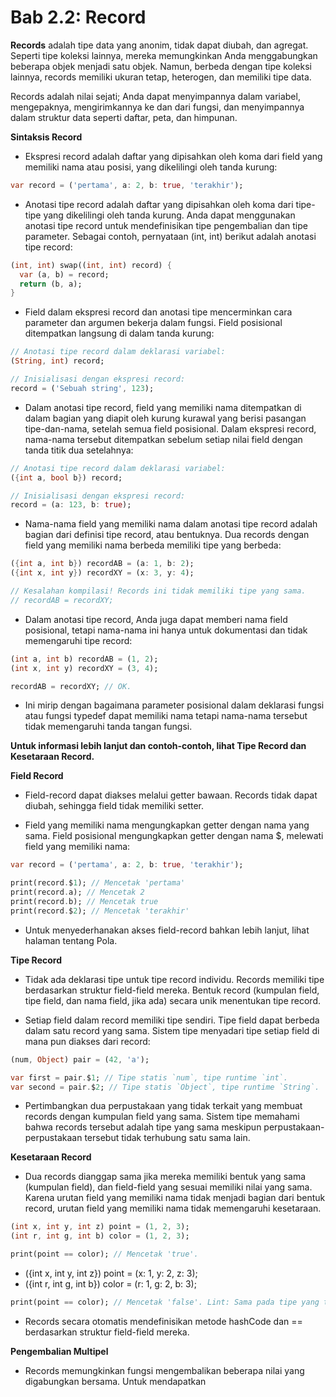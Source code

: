 # Bab 2.2: Record

**Records** adalah tipe data yang anonim, tidak dapat diubah, dan agregat. Seperti tipe koleksi lainnya, mereka memungkinkan Anda menggabungkan beberapa objek menjadi satu objek. Namun, berbeda dengan tipe koleksi lainnya, records memiliki ukuran tetap, heterogen, dan memiliki tipe data.

Records adalah nilai sejati; Anda dapat menyimpannya dalam variabel, mengepaknya, mengirimkannya ke dan dari fungsi, dan menyimpannya dalam struktur data seperti daftar, peta, dan himpunan.

**Sintaksis Record**
- Ekspresi record adalah daftar yang dipisahkan oleh koma dari field yang memiliki nama atau posisi, yang dikelilingi oleh tanda kurung:

```dart
var record = ('pertama', a: 2, b: true, 'terakhir');
```

- Anotasi tipe record adalah daftar yang dipisahkan oleh koma dari tipe-tipe yang dikelilingi oleh tanda kurung. Anda dapat menggunakan anotasi tipe record untuk mendefinisikan tipe pengembalian dan tipe parameter. Sebagai contoh, pernyataan (int, int) berikut adalah anotasi tipe record:

```dart
(int, int) swap((int, int) record) {
  var (a, b) = record;
  return (b, a);
}
```

- Field dalam ekspresi record dan anotasi tipe mencerminkan cara parameter dan argumen bekerja dalam fungsi. Field posisional ditempatkan langsung di dalam tanda kurung:

```dart
// Anotasi tipe record dalam deklarasi variabel:
(String, int) record;

// Inisialisasi dengan ekspresi record:
record = ('Sebuah string', 123);
```

- Dalam anotasi tipe record, field yang memiliki nama ditempatkan di dalam bagian yang diapit oleh kurung kurawal yang berisi pasangan tipe-dan-nama, setelah semua field posisional. Dalam ekspresi record, nama-nama tersebut ditempatkan sebelum setiap nilai field dengan tanda titik dua setelahnya:

```dart
// Anotasi tipe record dalam deklarasi variabel:
({int a, bool b}) record;

// Inisialisasi dengan ekspresi record:
record = (a: 123, b: true);
```

- Nama-nama field yang memiliki nama dalam anotasi tipe record adalah bagian dari definisi tipe record, atau bentuknya. Dua records dengan field yang memiliki nama berbeda memiliki tipe yang berbeda:

```dart
({int a, int b}) recordAB = (a: 1, b: 2);
({int x, int y}) recordXY = (x: 3, y: 4);

// Kesalahan kompilasi! Records ini tidak memiliki tipe yang sama.
// recordAB = recordXY;
```

- Dalam anotasi tipe record, Anda juga dapat memberi nama field posisional, tetapi nama-nama ini hanya untuk dokumentasi dan tidak memengaruhi tipe record:

```dart
(int a, int b) recordAB = (1, 2);
(int x, int y) recordXY = (3, 4);

recordAB = recordXY; // OK.
```

- Ini mirip dengan bagaimana parameter posisional dalam deklarasi fungsi atau fungsi typedef dapat memiliki nama tetapi nama-nama tersebut tidak memengaruhi tanda tangan fungsi.

**Untuk informasi lebih lanjut dan contoh-contoh, lihat Tipe Record dan Kesetaraan Record.**

**Field Record**
- Field-record dapat diakses melalui getter bawaan. Records tidak dapat diubah, sehingga field tidak memiliki setter.

- Field yang memiliki nama mengungkapkan getter dengan nama yang sama. Field posisional mengungkapkan getter dengan nama $<posisi>, melewati field yang memiliki nama:

```dart
var record = ('pertama', a: 2, b: true, 'terakhir');

print(record.$1); // Mencetak 'pertama'
print(record.a); // Mencetak 2
print(record.b); // Mencetak true
print(record.$2); // Mencetak 'terakhir'
```

- Untuk menyederhanakan akses field-record bahkan lebih lanjut, lihat halaman tentang Pola.

**Tipe Record**
- Tidak ada deklarasi tipe untuk tipe record individu. Records memiliki tipe berdasarkan struktur field-field mereka. Bentuk record (kumpulan field, tipe field, dan nama field, jika ada) secara unik menentukan tipe record.

- Setiap field dalam record memiliki tipe sendiri. Tipe field dapat berbeda dalam satu record yang sama. Sistem tipe menyadari tipe setiap field di mana pun diakses dari record:

```dart
(num, Object) pair = (42, 'a');

var first = pair.$1; // Tipe statis `num`, tipe runtime `int`.
var second = pair.$2; // Tipe statis `Object`, tipe runtime `String`.
```

- Pertimbangkan dua perpustakaan yang tidak terkait yang membuat records dengan kumpulan field yang sama. Sistem tipe memahami bahwa records tersebut adalah tipe yang sama meskipun perpustakaan-perpustakaan tersebut tidak terhubung satu sama lain.

**Kesetaraan Record**
- Dua records dianggap sama jika mereka memiliki bentuk yang sama (kumpulan field), dan field-field yang sesuai memiliki nilai yang sama. Karena urutan field yang memiliki nama tidak menjadi bagian dari bentuk record, urutan field yang memiliki nama tidak memengaruhi kesetaraan.

```dart
(int x, int y, int z) point = (1, 2, 3);
(int r, int g, int b) color = (1, 2, 3);

print(point == color); // Mencetak 'true'.
```

- ({int x, int y, int z}) point = (x: 1, y: 2, z: 3);
- ({int r, int g, int b}) color = (r: 1, g: 2, b: 3);

```dart
print(point == color); // Mencetak 'false'. Lint: Sama pada tipe yang tidak terkait.
```

- Records secara otomatis mendefinisikan metode hashCode dan == berdasarkan struktur field-field mereka.

**Pengembalian Multipel**
- Records memungkinkan fungsi mengembalikan beberapa nilai yang digabungkan bersama. Untuk mendapatkan